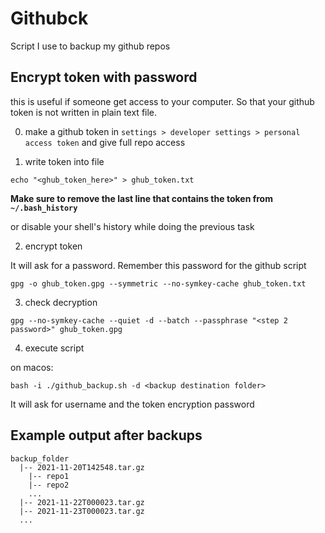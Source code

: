 # Githubck

Script I use to backup my github repos

## Encrypt token with password
this is useful if someone get access to your computer. So that your github token is not written
in plain text file.

0) make a github token in `settings > developer settings > personal access token` and give full repo access

1) write token into file
```
echo "<ghub_token_here>" > ghub_token.txt
```
**Make sure to remove the last line that contains the token from `~/.bash_history`**

or disable your shell's history while doing the previous task

2) encrypt token

It will ask for a password. Remember this password for the github script
```
gpg -o ghub_token.gpg --symmetric --no-symkey-cache ghub_token.txt
```

3) check decryption
```
gpg --no-symkey-cache --quiet -d --batch --passphrase "<step 2 password>" ghub_token.gpg
```

4) execute script
 
on macos:
```
bash -i ./github_backup.sh -d <backup destination folder>
```

It will ask for username and the token encryption password

## Example output after backups
```
backup_folder
  |-- 2021-11-20T142548.tar.gz
    |-- repo1
    |-- repo2
    ...
  |-- 2021-11-22T000023.tar.gz
  |-- 2021-11-23T000023.tar.gz
  ...
```

